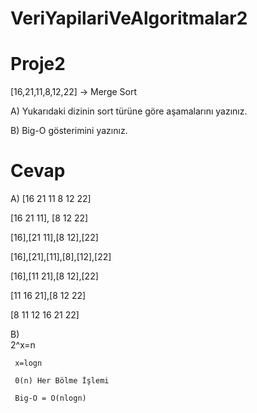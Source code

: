 # VeriYapilariVeAlgoritmalar2
# Proje2

[16,21,11,8,12,22] -> Merge Sort

A) Yukarıdaki dizinin sort türüne göre aşamalarını yazınız.

B) Big-O gösterimini yazınız.

# Cevap

A) [16 21 11 8 12 22]

[16 21 11], [8 12 22]

[16],[21 11],[8 12],[22]

[16],[21],[11],[8],[12],[22]

[16],[11 21],[8 12],[22]

[11 16 21],[8 12 22]

[8 11 12 16 21 22]

B)   
     2^x=n
     
     x=logn 
     
     0(n) Her Bölme İşlemi 
     
     Big-O = O(nlogn)
     
